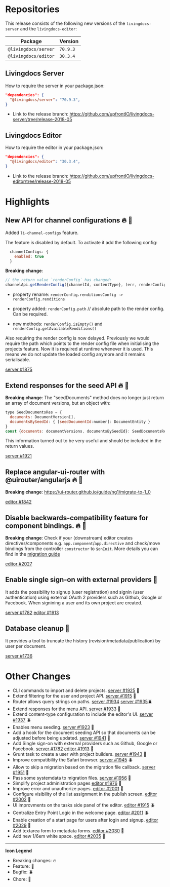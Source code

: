 # Repositories

This release consists of the following new versions of the `livingdocs-server` and the `livingdocs-editor`:

Package | Version
--- | ---
`@livingdocs/server` | `70.9.3`
`@livingdocs/editor` | `30.3.4`


## Livingdocs Server

How to require the server in your package.json:

```json
"dependencies": {
  "@livingdocs/server": "70.9.3",
}
```

- Link to the release branch:
  https://github.com/upfrontIO/livingdocs-server/tree/release-2018-05


## Livingdocs Editor

How to require the editor in your package.json:

```json
"dependencies": {
  "@livingdocs/editor": "30.3.4",
}
```

- Link to the release branch:
  https://github.com/upfrontIO/livingdocs-editor/tree/release-2018-05




# Highlights


##  New API for channel configurations :fire: :gift:

Added `li-channel-configs` feature.

The feature is disabled by default. To activate it add the following config:
```js
  channelConfigs: {
    enabled: true
  }
```

**Breaking change**:
  ```js
  // the return value `renderConfig` has changed:
  channelApi.getRenderConfig({channelId, contentType}, (err, renderConfig) => {})
  ```
  - property rename: `renderConfig.renditionsConfig -> renderConfig.renditions`

  - property added: `renderConfig.path` // absolute path to the render config. Can be required.

  - new methods: `renderConfig.isEmpty()` and `renderConfig.getAvailableRenditions()`

  Also requiring the render config is now delayed. Previously we would require
  the path which points to the render config file when initialising the projects
  feature. Now it is required at runtime whenever it is used. This means we do not update the loaded config anymore and it remains serialisable.

[server #1875](https://github.com/upfrontIO/livingdocs-server/pull/1875)


## Extend responses for the seed API :fire: :gift:

**Breaking change**: The "seedDocuments" method does no longer just return an array of document versions, but an object with:
  ```js
  type SeedDocumentsRes = {
    documents: DocumentVersion[],
    documentsBySeedId: { [seedDocumentId:number]: DocumentEntity }
  }
  const {documents: documentVersions, documentsBySeedId}: SeedDocumentsRes = await seedApi.seedDocuments(params, seedDocumentsData)
  ```
  This information turned out to be very useful and should be included in the return values.

[server #1921](https://github.com/upfrontIO/livingdocs-server/pull/1921)


## Replace angular-ui-router with @uirouter/angularjs :fire: :wrench:

**Breaking change**: https://ui-router.github.io/guide/ng1/migrate-to-1_0

[editor #1842](https://github.com/upfrontIO/livingdocs-editor/pull/1842)


## Disable backwards-compatibility feature for component bindings. :fire: :wrench:

**Breaking change**: Check if your (downstream) editor creates directives/components e.g. `app.component`/`app.directive` and check/move bindings from the controller `constructor` to `$onInit`. More details you can find in the [migration guide](https://github.com/angular/angular.js/blob/master/CHANGELOG.md#breaking-changes)

[editor #2027](https://github.com/upfrontIO/livingdocs-editor/pull/2027)


## Enable single sign-on with external providers :gift:

It adds the possibility to signup (user registration) and signin (user authentication) using external OAuth 2 providers such as Github, Google or Facebook. When signining a user and its own project are created.

[server #1782](https://github.com/upfrontIO/livingdocs-server/pull/1782) [editor #1913](https://github.com/upfrontIO/livingdocs-editor/pull/1913)


## Database cleanup :gift:

It provides a tool to truncate the history (revision/metadata/publication) by user per document.

[server #1736](https://github.com/upfrontIO/livingdocs-planning/issues/1736)




# Other Changes

  * CLI commands to import and delete projects. [server #1925](https://github.com/upfrontIO/livingdocs-server/pull/1925) :gift:
  * Extend filtering for the user and project API. [server #1915](https://github.com/upfrontIO/livingdocs-server/pull/1915) :gift:
  * Router allows query strings on paths. [server #1934](https://github.com/upfrontIO/livingdocs-server/pull/1934) [server #1935](https://github.com/upfrontIO/livingdocs-server/pull/1935):beetle:
  * Extend responses for the menu API. [server #1933](https://github.com/upfrontIO/livingdocs-server/pull/1933) :gift:
  * Extend content-type configuration to include the editor's UI. [server #1937](https://github.com/upfrontIO/livingdocs-server/pull/1937) :beetle:
  * Enables menu seeding. [server #1923](https://github.com/upfrontIO/livingdocs-server/pull/1923) :gift:
  * Add a hook for the document seeding API so that documents can be adjusted before being updated. [server #1941](https://github.com/upfrontIO/livingdocs-server/pull/1941) :gift:
  * Add Single sign-on with external providers such as Github, Google or Facebook. [server #1782](https://github.com/upfrontIO/livingdocs-server/pull/1782) [editor #1913](https://github.com/upfrontIO/livingdocs-editor/pull/1913) :gift:
  * Grunt task to create a user with project builders. [server #1943](https://github.com/upfrontIO/livingdocs-server/pull/1943) :gift:
  * Improve compatibility the Safari browser. [server #1945](https://github.com/upfrontIO/livingdocs-server/pull/1945) :beetle:
  * Allow to skip a migration based on the migration file callback. [server #1951](https://github.com/upfrontIO/livingdocs-server/pull/1951) :gift:
  * Pass some systemdata to migration files. [server #1956](https://github.com/upfrontIO/livingdocs-server/pull/1956) :gift:
  * Simplify project administration pages [editor #1976](https://github.com/upfrontIO/livingdocs-editor/pull/1976) :gift:
  * Improve error and unauthorize pages. [editor #2001](https://github.com/upfrontIO/livingdocs-editor/pull/2001) :gift:
  * Configure visibility of the list assignment in the publish screen. [editor #2002](https://github.com/upfrontIO/livingdocs-editor/pull/2002) :gift:
  * UI improvments on the tasks side panel of the editor. [editor #1915](https://github.com/upfrontIO/livingdocs-planning/issues/1915) :beetle:
  * Centralize Entry Point Logic in the welcome page. [editor #2011](https://github.com/upfrontIO/livingdocs-editor/pull/2011) :beetle:
  * Enable creation of a start page for users after login and signup. [editor #2029](https://github.com/upfrontIO/livingdocs-editor/pull/2029) :gift:
  * Add textarea form to metadata forms. [editor #2030](https://github.com/upfrontIO/livingdocs-editor/pull/2030) :gift:
  * Add new 1/6em white space. [editor #2035](https://github.com/upfrontIO/livingdocs-editor/pull/2035) :gift:


---

**Icon Legend**

* Breaking changes: :fire:
* Feature: :gift:
* Bugfix: :beetle:
* Chore: :wrench:
